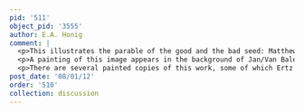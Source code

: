 ```yaml
---
pid: '511'
object_pid: '3555'
author: E.A. Honig
comment: |
  <p>This illustrates the parable of the good and the bad seed: Matthew 13:24-30.</p>
  <p>A painting of this image appears in the background of Jan/Van Balen's Allegory of Winter (Ertz 2008-10 #531); Ertz thinks this indicates that there was once a painting of the subject but that is not the case at all -- images were clearly transformed in scale and, no doubt, medium, when being fit into another picture. </p>
  <p>There are several painted copies of this work, some of which Ertz has attributed to Jan the Younger. One sold Brussels, Pal. des Beaux-Arts Mar.9, 1953 #15 (panel, 53 x 44); another sold Amsterdam, F. Muller, 15 November 1938 #17 (panel, 59 x 46); page on wiki for second of these. Photographs at RKD represent this second work before and after restoration.</p>
post_date: '08/01/12'
order: '510'
collection: discussion
---
```

